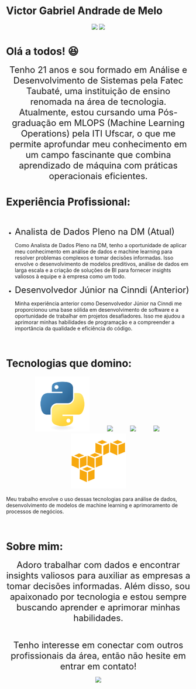 # Victor Gabriel Andrade de Melo

<p align="center">
    <img  src="https://github-readme-stats.vercel.app/api?username=VicGMelo&theme=tokyonight&show_icons=true&cache_seconds=1800" height="155">
    <img  src="https://github-readme-stats.vercel.app/api/top-langs/?username=VGMelo&layout=compact&theme=tokyonight&langs_count=5" height="155">
</p>

# Olá a todos! :laughing:
<p align="center">
    <font size="5">
        Tenho 21 anos e sou formado em Análise e Desenvolvimento de Sistemas pela Fatec Taubaté, uma instituição de ensino renomada na área de tecnologia. 
        Atualmente, estou cursando uma Pós-graduação em MLOPS (Machine Learning Operations) pela ITI Ufscar, o que me permite aprofundar meu conhecimento em um campo fascinante que combina aprendizado de máquina com práticas operacionais eficientes.
    </font>
</p>

# Experiência Profissional:
&nbsp;

* <font size="5">Analista de Dados Pleno na DM (Atual)</font>

    Como Analista de Dados Pleno na DM, tenho a oportunidade de aplicar meu conhecimento em análise de dados e machine learning para resolver problemas complexos e tomar decisões informadas. Isso envolve o desenvolvimento de modelos preditivos, análise de dados em larga escala e a criação de soluções de BI para fornecer insights valiosos à equipe e à empresa como um todo.

* <font size="5">Desenvolvedor Júnior na Cinndi (Anterior)</font>

    Minha experiência anterior como Desenvolvedor Júnior na Cinndi me proporcionou uma base sólida em desenvolvimento de software e a oportunidade de trabalhar em projetos desafiadores. Isso me ajudou a aprimorar minhas habilidades de programação e a compreender a importância da qualidade e eficiência do código.

&nbsp;

# Tecnologias que domino:

<p align="center">
    <font size="5">
        &nbsp;&nbsp;&nbsp;&nbsp;
        <img height="150" src="https://raw.githubusercontent.com/devicons/devicon/master/icons/python/python-original.svg">&nbsp;&nbsp;&nbsp;&nbsp;&nbsp;&nbsp;
        <img height="150" src="https://github.com/simple-icons/simple-icons/blob/develop/icons/apachespark.svg">&nbsp;&nbsp;&nbsp;&nbsp;&nbsp;&nbsp;
        <img height="150" src="https://github.com/simple-icons/simple-icons/blob/develop/icons/postgresql.svg">&nbsp;&nbsp;&nbsp;&nbsp;&nbsp;&nbsp;
        <img height="150" src="https://www.vectorlogo.zone/logos/microsoft_powerbi/microsoft_powerbi-icon.svg">&nbsp;&nbsp;&nbsp;&nbsp;&nbsp;&nbsp;
        <img height="150" src="https://raw.githubusercontent.com/devicons/devicon/master/icons/amazonwebservices/amazonwebservices-original.svg">
    </font>
</p>

Meu trabalho envolve o uso dessas tecnologias para análise de dados, desenvolvimento de modelos de machine learning e aprimoramento de processos de negócios.

&nbsp;

# Sobre mim:

<p align="center">
    <font size="5">
        Adoro trabalhar com dados e encontrar insights valiosos para auxiliar as empresas a tomar decisões informadas. Além disso, sou apaixonado por tecnologia e estou sempre buscando aprender e aprimorar minhas habilidades.
    </font>
</p>

&nbsp;

<p align="center">
    <font size="5">
Tenho interesse em conectar com outros profissionais da área, então não hesite em entrar em contato!
    </font>
</p>


<p align="center">
    <a href="https://www.linkedin.com/in/victor-gmelo/" target="_blank">
        <img src="https://img.shields.io/badge/linkedin-%230077B5.svg?&style=for-the-badge&logo=linkedin&logoColor=white&link=mailto:https://www.linkedin.com/in/victor-gmelo/">
    </a>
</p>

